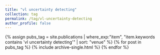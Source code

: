 ```yaml
---
title: "vl uncertainty detecting"
collection: tag
permalink: /tag/vl-uncertainty-detecting
author_profile: false
---
```

{% assign pubs_tag = site.publications | where_exp:"item", "item.keywords contains 'vl uncertainty detecting'" | sort: "venue" %}
{% for post in pubs_tag %}
  {% include archive-single.html %}
{% endfor %}